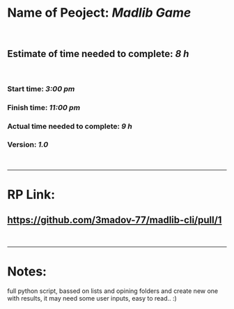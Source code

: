 # Name of Peoject: ***Madlib Game***

<br>

## Estimate of time needed to complete: ***8 h***

<br>

### Start time: ***3:00 pm***

### Finish time: ***11:00 pm***

### Actual time needed to complete: ***9 h***

### Version: ***1.0***

<br>
<hr>

# RP Link: 
## https://github.com/3madov-77/madlib-cli/pull/1

<br>
<hr>

# Notes: 
full python script, bassed on lists and opining folders and create new one with results, it may need some user inputs, easy to read.. :)


